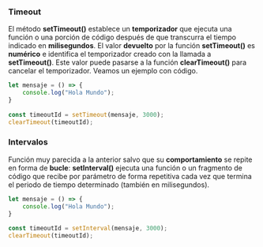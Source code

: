 ### **Timeout**

El método **setTimeout()** establece un **temporizador** que ejecuta una función o una porción de código después de que transcurra el tiempo indicado en **milisegundos**. El valor **devuelto** por la función **setTimeout()** es **numérico** e identifica el temporizador creado con la llamada a **setTimeout()**. Este valor puede pasarse a la función **clearTimeout()** para cancelar el temporizador. Veamos un ejemplo con código.


```jsx
let mensaje = () => {
    console.log("Hola Mundo");
}
  
const timeoutId = setTimeout(mensaje, 3000);
clearTimeout(timeoutId);
```


### **Intervalos**

Función muy parecida a la anterior salvo que su **comportamiento** se repite en forma de **bucle**: **setInterval()** ejecuta una función o un fragmento de código que recibe por parámetro de forma repetitiva cada vez que termina el periodo de tiempo determinado (también en milisegundos). 


```jsx
let mensaje = () => {
    console.log("Hola Mundo");
}
  
const timeoutId = setInterval(mensaje, 3000);
clearTimeout(timeoutId);
```